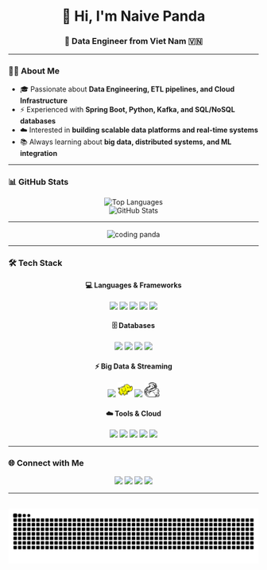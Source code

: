 <h1 align="center">👋 Hi, I'm Naive Panda</h1>
<h3 align="center">🚀 Data Engineer from Viet Nam 🇻🇳</h3>

---

### 👨‍💻 About Me
- 🎓 Passionate about **Data Engineering, ETL pipelines, and Cloud Infrastructure**  
- ⚡ Experienced with **Spring Boot, Python, Kafka, and SQL/NoSQL databases**  
- ☁️ Interested in **building scalable data platforms and real-time systems**  
- 📚 Always learning about **big data, distributed systems, and ML integration**  

---

### 📊 GitHub Stats
<div align="center">
<!--   <img src="https://github-readme-stats.vercel.app/api?username=nghoaibao03&show_icons=true&count_private=true&include_all_commits=true&theme=shadow_red&hide_border=false" height="170" alt="GitHub Stats" /> -->
  <img src="https://github-readme-stats.vercel.app/api/top-langs?username=nghoaibao03&layout=compact&langs_count=8&theme=shadow_red&hide_border=false" height="170" alt="Top Languages" />
</div>

<div align="center">
<img src="https://github-readme-stats.vercel.app/api?username=nghoaibao03&show_icons=true&count_private=true&include_all_commits=true&theme=shadow_red&hide_border=false&rank_icon=github" height="170" alt="GitHub Stats" />
<!--   <img src="https://github-readme-stats.vercel.app/api/top-langs?username=nghoaibao03&layout=compact&langs_count=8&theme=dracula&hide_border=false" height="170" alt="Top Languages" /> -->
</div>

---

<div align="center">
  <img align="center" height="180" src="https://media3.giphy.com/media/v1.Y2lkPTc5MGI3NjExMjBucW56aDY0eGxjMmtoY2lkM3V0ZXc2dDRzZDc3d3c1cHpiaHljNiZlcD12MV9pbnRlcm5hbF9naWZfYnlfaWQmY3Q9Zw/sY6DRXWTn9a2k/giphy.gif" alt="coding panda" />
</div>

---

### 🛠️ Tech Stack
<div align="center">

#### 💻 Languages & Frameworks  
<img src="https://cdn.jsdelivr.net/gh/devicons/devicon/icons/javascript/javascript-original.svg" height="30" />
<img src="https://cdn.jsdelivr.net/gh/devicons/devicon/icons/typescript/typescript-original.svg" height="30" />
<img src="https://cdn.jsdelivr.net/gh/devicons/devicon/icons/react/react-original.svg" height="30" />
<img src="https://cdn.jsdelivr.net/gh/devicons/devicon/icons/java/java-original.svg" height="30" />
<img src="https://cdn.jsdelivr.net/gh/devicons/devicon/icons/python/python-original.svg" height="30" />

#### 🗄️ Databases  
<img src="https://cdn.jsdelivr.net/gh/devicons/devicon/icons/mysql/mysql-original.svg" height="30" />
<img src="https://cdn.jsdelivr.net/gh/devicons/devicon/icons/postgresql/postgresql-original.svg" height="30" />
<img src="https://cdn.jsdelivr.net/gh/devicons/devicon/icons/mongodb/mongodb-original.svg" height="30" />
<img src="https://cdn.jsdelivr.net/gh/devicons/devicon/icons/oracle/oracle-original.svg" height="30" />

#### ⚡ Big Data & Streaming  
<img src="https://cdn.jsdelivr.net/gh/devicons/devicon/icons/apachekafka/apachekafka-original.svg" height="30" />
<img src="https://raw.githubusercontent.com/nghoaibao03/nghoaibao03/main/assets/hadoop-svgrepo-com.svg" height="30"/>
<img src="https://cdn.jsdelivr.net/gh/devicons/devicon/icons/apachespark/apachespark-original.svg" height="30" />
<img src="https://raw.githubusercontent.com/nghoaibao03/nghoaibao03/main/assets/flink.svg" height="30" alt="Flink" />


#### ☁️ Tools & Cloud  
<img src="https://cdn.jsdelivr.net/gh/devicons/devicon/icons/docker/docker-original.svg" height="30" />
<img src="https://cdn.jsdelivr.net/gh/devicons/devicon/icons/linux/linux-original.svg" height="30" />
<img src="https://cdn.jsdelivr.net/gh/devicons/devicon/icons/git/git-original.svg" height="30" />
<img src="https://cdn.jsdelivr.net/gh/devicons/devicon/icons/amazonwebservices/amazonwebservices-line-wordmark.svg" height="30" />
<img src="https://cdn.jsdelivr.net/gh/devicons/devicon/icons/azure/azure-original.svg" height="30" />

</div>

---

### 🌐 Connect with Me
<div align="center">
  <a href="https://www.facebook.com/hblegend2003/"><img src="https://img.shields.io/badge/Facebook-1877F2?style=for-the-badge&logo=facebook&logoColor=white" height="35" /></a>
  <a href="https://discord.com/channels/@me/1037417205194817678"><img src="https://img.shields.io/badge/Discord-7289DA?style=for-the-badge&logo=discord&logoColor=white" height="35" /></a>
  <a href="ng.hoaibao03ht@gmail.com"><img src="https://img.shields.io/badge/Gmail-D14836?style=for-the-badge&logo=gmail&logoColor=white" height="35" /></a>
  <a href="https://www.linkedin.com/in/hoaibao03ht/"><img src="https://img.shields.io/badge/LinkedIn-0077B5?style=for-the-badge&logo=linkedin&logoColor=white" height="35" /></a>
</div>

---

<br clear="both">

<div align="center">
  <img src="https://raw.githubusercontent.com/nghoaibao03/nghoaibao03/output/snake.svg" alt="Snake animation" />
</div>
